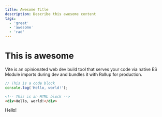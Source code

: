 ```yaml
---
title: Awesome Title
description: Describe this awesome content
tags:
  - 'great'
  - 'awesome'
  - 'rad'
---
```


# This is awesome

Vite is an opinionated web dev build tool that serves your code via native ES Module imports during dev and bundles it with Rollup for production.

```js
// This is a code block
console.log('Hello, world!');
```

```html
<!-- This is an HTML block -->
<div>Hello, world!</div>
```

Hello!
